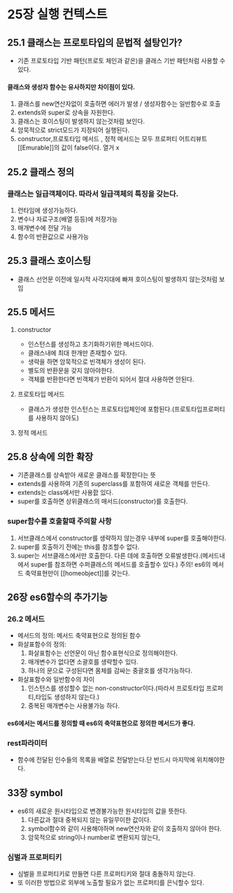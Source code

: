 # 25장 실행 컨텍스트

## 25.1 클래스는 프로토타입의 문법적 설탕인가?

- 기존 프로토타입 기반 패턴(프로토 체인과 같은)을 클래스 기반 패턴처럼 사용할 수 있다.

#### 클래스와 생성자 함수는 유사하지만 차이점이 있다.
1. 클래스를 new연산자없이 호출하면 에러가 발생 / 생성자함수는 일반함수로 호출
2. extends와 super로 상속을 자원한다.
3. 클래스는 호이스팅이 발생하지 않는것처럼 보인다.
4. 암묵적으로 strict모드가 지정되어 실행된다.
5. constructor,프로토타입 메서드 , 정적 메서드는 모두 프로퍼티 어트리뷰트[[Emurable]]의 값이 false이다. 열거 x

## 25.2 클래스 정의
### 클래스는 일급객체이다. 따라서 일급객체의 특징을 갖는다.
1. 런타임에 생성가능하다.
2. 변수나 자료구조(배열 등등)에 저장가능
3. 매개변수에 전달 가능
4. 함수의 반환값으로 사용가능

## 25.3 클래스 호이스팅
- 클래스 선언문 이전에 일시적 사각지대에 빠져 호이스팅이 발생하지 않는것처럼 보임

## 25.5 메서드
1. constructor
   - 인스턴스를 생성하고 초기화하기위한 메서드이다.
   - 클래스내에 최대 한개만 존재할수 있다.
   - 생략을 하면 암묵적으로 빈객체가 생성이 된다.
   - 별도의 반환문을 갖지 않아야한다.
   - 객체를 반환한다면 빈객체가 반환이 되어서 절대 사용하면 안된다.

2. 프로토타입 메서드 
   - 클래스가 생성한 인스턴스는 프로토타입체인에 포함된다.(프로토타입프로퍼티를 사용하지 않아도)
3. 정적 메서드

## 25.8 상속에 의한 확장
- 기존클래스를 상속받아 새로운 클래스를 확장한다는 뜻
- extends를 사용하여 기존의 superclass를 포함하여 새로운 객체를 만든다.
- extends는 class에서만 사용핤 있다.
- super를 호출하면 상위클래스의 매서드(constructor)를 호출한다.

### super함수를 호출할때 주의할 사항
1. 서브클래스에서 constructor를 생략하지 않는경우 내부에 super를 호출해야한다.
2. super를 호출하기 전에는 this를 참조할수 없다.
3. super는 서브클래스에서만 호출한다. 다른 데에 호출하면 오류발생한다.(메서드내에서 super를 참조하면 수퍼클래스의 메서드를 호출할수 있다.)
주의! es6의 메서드 축약표현만이 [[homeobject]]를 갖는다.

## 26장 es6함수의 추가기능
### 26.2 메서드
- 메서드의 정의: 메서드 축약표현으로 정의된 함수
- 화살표함수의 정의: 
  1. 화살표함수는 선언문이 아닌 함수표현식으로 정의해야한다.
  2. 매개변수가 없다면 소괄호를 생략할수 있다.
  3. 하나의 문으로 구성된다면 몸체를 감싸는 중괄호를 생각가능하다.
- 화살표함수와 일반함수의 차이
  1. 인스턴스를 생성할수 없는 non-constructor이다.(따라서 프로토타입 프로퍼티,타입도 생성하지 않는다.)
  2. 중복된 매개변수는 사용불가능 하다. 

#### es6에서는 메서드를 정의할 때 es6의 축약표현으로 정의한 메서드가 좋다.

### rest파라미터
- 함수에 전달된 인수들의 목록을 배열로 전달받는다.단 반드시 마지막에 위치해야한다.

## 33장 symbol
- es6의 새로운 원시타입으로 변경불가능한 원시타입의 값을 뜻한다.
   1. 다른값과 절대 중복되지 않는 유일무이한 값이다.
   2. symbol함수와 같이 사용해야하며 new연산자와 같이 호출하지 않아야 한다.
   3. 암묵적으로 string이나 number로 변환되지 않는다,

### 심벌과 프로퍼티키 
- 심벌을 프로퍼티키로 만들면 다른 프로퍼티키와 절대 충돌하지 않는다.
- 또 이러한 방법으로 외부에 노출할 필요가 없는 프로퍼티를 은닉할수 있다.
